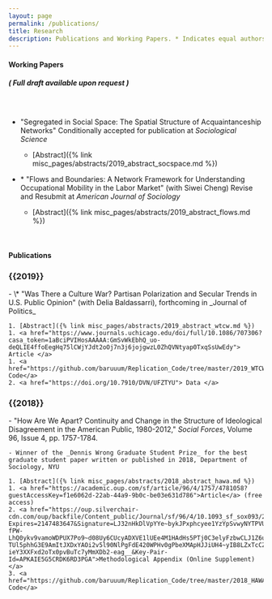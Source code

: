 ```yaml
---
layout: page
permalink: /publications/
title: Research
description: Publications and Working Papers. * Indicates equal authorship.
---
```


<h4> <strong>Working Papers</strong> </h4> 
<h5 class="note">( Full draft available upon request )</h5>

<h3 class="year"> &nbsp; </h3>

- "Segregated in Social Space: The Spatial Structure of Acquaintanceship Networks" Conditionally accepted for publication at *Sociological Science*

    - [Abstract]({% link misc_pages/abstracts/2019_abstract_socspace.md %})

- \* "Flows and Boundaries:  A Network Framework for Understanding Occupational Mobility in the Labor Market" (with Siwei Cheng) Revise and Resubmit at *American Journal of Sociology*

    - [Abstract]({% link misc_pages/abstracts/2019_abstract_flows.md %})


&nbsp;
&nbsp;
&nbsp;

<h4> <strong>Publications</strong> </h4> 

<h3 class="year">{{2019}}</h3>
- \* "Was There a Culture War? Partisan Polarization and Secular Trends in U.S. Public Opinion" (with Delia Baldassarri), forthcoming in _Journal of Politics_

    1. [Abstract]({% link misc_pages/abstracts/2019_abstract_wtcw.md %})
    1. <a href="https://www.journals.uchicago.edu/doi/full/10.1086/707306?casa_token=1aBciPVIHosAAAAA:GmSvWkEbhQ_uo-deQLIE4ffoEegHq75lCWjYJdt2oOj7n3j6jojgwzL0ZhQVNtyap0TxqSsUwEdy"> Article </a>
    1. <a href="https://github.com/baruuum/Replication_Code/tree/master/2019_WTCW">Replication Code</a>
    2. <a href="https://doi.org/10.7910/DVN/UFZTYU"> Data </a>

<h3 class="year">{{2018}}</h3>
- "How Are We Apart? Continuity and Change in the Structure of Ideological Disagreement in the American Public, 1980-2012," <em>Social Forces</em>, Volume 96, Issue 4, pp. 1757-1784.

    - Winner of the _Dennis Wrong Graduate Student Prize_ for the best graduate student paper written or published in 2018, Department of Sociology, NYU
    
    1. [Abstract]({% link misc_pages/abstracts/2018_abstract_hawa.md %})
    1. <a href="https://academic.oup.com/sf/article/96/4/1757/4781058?guestAccessKey=f1e6062d-22ab-44a9-9b0c-be03e631d786">Article</a> (free access)
    2. <a href="https://oup.silverchair-cdn.com/oup/backfile/Content_public/Journal/sf/96/4/10.1093_sf_sox093/2/onlineappendix.pdf?Expires=2147483647&Signature=LJ32nHkDlVpYYe~bykJPxphcyee1YzYpSvwyNYTPVUQpvuEDmhOjbXxwAc2VC1muK~XEaHUsiwpBwNhJBYOPrPmkUHK0K~S9ilipY70-fPW-LhQ0ykv9vamoWDPUX7Po9~d08Uy6CUcyADXVE1lUEe4M1HAdHs5PTj0C3elyFzbwCLJ1Z6uHCBt4Ug4z-TUl5phhG3E9AmItJXDxYAOi2v5l90NlPgFdE420WPHv0gPbeXMApHJJiUH4~yIB8LZxTcCZfSAEo97uSvEFuHGqeCO0ZmZygdg45qyq7GRs9zas7Bj9jK1Xw-ieY3XXFxd2oTx0pvBuTc7yMmXDb2-eag__&Key-Pair-Id=APKAIE5G5CRDK6RD3PGA">Methodological Appendix (Online Supplement)</a>
    3. <a href="https://github.com/baruuum/Replication_Code/tree/master/2018_HAWA">Replication Code</a>

